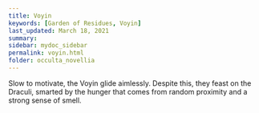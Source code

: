 ```yaml
---
title: Voyin
keywords: [Garden of Residues, Voyin]
last_updated: March 18, 2021
summary: 
sidebar: mydoc_sidebar
permalink: voyin.html
folder: occulta_novellia
---
```


Slow to motivate, the Voyin glide aimlessly. Despite this, they feast on the Draculi, smarted by the hunger that comes from random proximity and a strong sense of smell.
